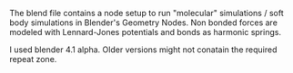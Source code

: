 The blend file contains a node setup to run "molecular" simulations / soft body simulations in Blender's Geometry Nodes.
Non bonded forces are modeled with Lennard-Jones potentials and bonds as harmonic springs.

I used blender 4.1 alpha. Older versions might not conatain the required repeat zone.
